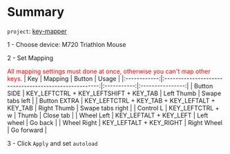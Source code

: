 # Summary

`project`: [key-mapper](https://github.com/sezanzeb/key-mapper)


1 - Choose device: M720 Triathlon Mouse

2 - Set Mapping

<span style="color:red">All mapping settings must done at once, otherwise you can't map other keys. </span>
|      Key     |                 Mapping                                |    Button   |       Usage      |
|:------------:|:------------------------------------------------------:|:-----------:|:----------------:|
|  Button SIDE | KEY_LEFTCTRL + KEY_LEFTSHIFT + KEY_TAB                 |  Left Thumb |  Swape tabs left |
| Button EXTRA |         KEY_LEFTCTRL + KEY_TAB + KEY_LEFTALT + KEY_TAB | Right Thumb | Swape tabs right |
|   Control L  |            KEY_LEFTCTRL + w                            |    Thumb    |     Close tab    |
|  Wheel Left  |         KEY_LEFTALT + KEY_LEFT                         |  Left wheel |      Go back     |
|  Wheel Right |         KEY_LEFTALT + KEY_RIGHT                        | Right Wheel |    Go forward    |

3 - Click `Apply` and set `autoload`

